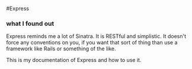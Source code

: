 #Express
### what I found out
Express reminds me a lot of Sinatra. It is RESTful and simplistic.
It doesn't force any conventions on you, if you want that sort of thing
than use a framework like Rails or something of the like.

This is my documentation of Express and how to use it.
